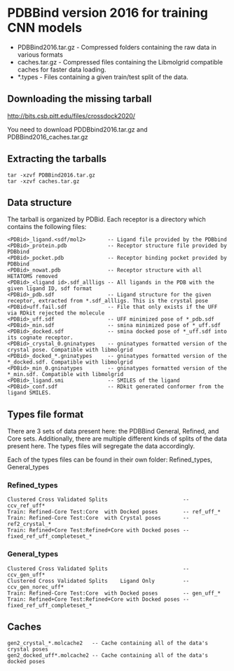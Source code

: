# PDBBind version 2016 for training CNN models

 * PDBBind2016.tar.gz - Compressed folders containing the raw data in various formats
 * caches.tar.gz - Compressed files containing the Libmolgrid compatible caches for faster data loading.
 * \*.types - Files containing a given train/test split of the data.

## Downloading the missing tarball
http://bits.csb.pitt.edu/files/crossdock2020/

You need to download PDDBbind2016.tar.gz and PDBBind2016_caches.tar.gz

## Extracting the tarballs
```
tar -xzvf PDBBind2016.tar.gz
tar -xzvf caches.tar.gz
```

## Data structure
The tarball is organized by PDBid. Each receptor is a directory which contains the following files:
```
<PDBid>_ligand.<sdf/mol2>       -- Ligand file provided by the PDBbind
<PDBid>_protein.pdb             -- Receptor structure file provided by PDBbind
<PDBid>_pocket.pdb              -- Receptor binding pocket provided by PDBbind
<PDBid>_nowat.pdb               -- Receptor structure with all HETATOMS removed
<PDBid>_<ligand id>.sdf_allligs -- All ligands in the PDB with the given ligand ID, sdf format
<PDBid>_pdb.sdf                 -- Ligand structure for the given receptor, extracted from *.sdf_allligs. This is the crystal pose
<PDBid>uff.fail.sdf             -- File that only exists if the UFF via RDkit rejected the molecule
<PDBid>_uff.sdf                 -- UFF minimized pose of *_pdb.sdf
<PDBid>_min.sdf                 -- smina minimized pose of *_uff.sdf
<PDBid>_docked.sdf              -- smina docked pose of *_uff.sdf into its cognate receptor.
<PDBid>_crystal_0.gninatypes    -- gninatypes formatted version of the crystal pose. Compatible with libmolgrid
<PDBid>_docked_*.gninatypes     -- gninatypes formatted version of the *_docked.sdf. Compatible with libmolgrid
<PDBid>_min_0.gninatypes        -- gninatypes formatted version of the *_min.sdf. Compatible with libmolgrid
<PDBid>_ligand.smi              -- SMILES of the ligand
<PDBid>_conf.sdf                -- RDkit generated conformer from the ligand SMILES.
```

## Types file format
There are 3 sets of data present here: the PDBBind General, Refined, and Core sets.
Additionally, there are multiple different kinds of splits of the data present here.
The types files will segregate the data accordingly.

Each of the types files can be found in their own folder: Refined_types, General_types

### Refined_types
```
Clustered Cross Validated Splits                        -- ccv_ref_uff*
Train: Refined-Core Test:Core  with Docked poses        -- ref_uff_*
Train: Refined-Core Test:Core  with Crystal poses       -- ref2_crystal_*
Train: Refined+Core Test:Refined+Core with Docked poses -- fixed_ref_uff_completeset_*
```

### General_types
```
Clustered Cross Validated Splits                        -- ccv_gen_uff*
Clustered Cross Validated Splits    Ligand Only         -- ccv_gen_norec_uff*
Train: Refined-Core Test:Core  with Docked poses        -- gen_uff_*
Train: Refined+Core Test:Refined+Core with Docked poses -- fixed_ref_uff_completeset_*
```
## Caches
```
gen2_crystal_*.molcache2   -- Cache containing all of the data's crystal poses
gen2_docked_uff*.molcache2 -- Cache containing all of the data's docked poses
```
